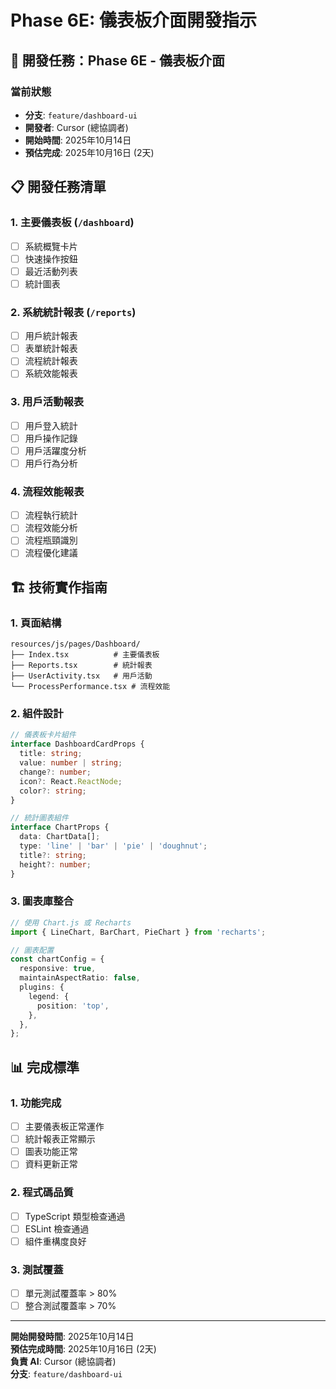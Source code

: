 # Phase 6E: 儀表板介面開發指示

## 🎯 開發任務：Phase 6E - 儀表板介面

### 當前狀態
- **分支**: `feature/dashboard-ui`
- **開發者**: Cursor (總協調者)
- **開始時間**: 2025年10月14日
- **預估完成**: 2025年10月16日 (2天)

## 📋 開發任務清單

### 1. 主要儀表板 (`/dashboard`)
- [ ] 系統概覽卡片
- [ ] 快速操作按鈕
- [ ] 最近活動列表
- [ ] 統計圖表

### 2. 系統統計報表 (`/reports`)
- [ ] 用戶統計報表
- [ ] 表單統計報表
- [ ] 流程統計報表
- [ ] 系統效能報表

### 3. 用戶活動報表
- [ ] 用戶登入統計
- [ ] 用戶操作記錄
- [ ] 用戶活躍度分析
- [ ] 用戶行為分析

### 4. 流程效能報表
- [ ] 流程執行統計
- [ ] 流程效能分析
- [ ] 流程瓶頸識別
- [ ] 流程優化建議

## 🏗️ 技術實作指南

### 1. 頁面結構
```
resources/js/pages/Dashboard/
├── Index.tsx          # 主要儀表板
├── Reports.tsx        # 統計報表
├── UserActivity.tsx   # 用戶活動
└── ProcessPerformance.tsx # 流程效能
```

### 2. 組件設計
```typescript
// 儀表板卡片組件
interface DashboardCardProps {
  title: string;
  value: number | string;
  change?: number;
  icon?: React.ReactNode;
  color?: string;
}

// 統計圖表組件
interface ChartProps {
  data: ChartData[];
  type: 'line' | 'bar' | 'pie' | 'doughnut';
  title?: string;
  height?: number;
}
```

### 3. 圖表庫整合
```typescript
// 使用 Chart.js 或 Recharts
import { LineChart, BarChart, PieChart } from 'recharts';

// 圖表配置
const chartConfig = {
  responsive: true,
  maintainAspectRatio: false,
  plugins: {
    legend: {
      position: 'top',
    },
  },
};
```

## 📊 完成標準

### 1. 功能完成
- [ ] 主要儀表板正常運作
- [ ] 統計報表正常顯示
- [ ] 圖表功能正常
- [ ] 資料更新正常

### 2. 程式碼品質
- [ ] TypeScript 類型檢查通過
- [ ] ESLint 檢查通過
- [ ] 組件重構度良好

### 3. 測試覆蓋
- [ ] 單元測試覆蓋率 > 80%
- [ ] 整合測試覆蓋率 > 70%

---
**開始開發時間**: 2025年10月14日  
**預估完成時間**: 2025年10月16日 (2天)  
**負責 AI**: Cursor (總協調者)  
**分支**: `feature/dashboard-ui`
